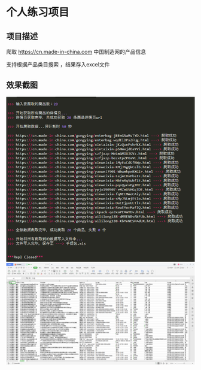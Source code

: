 # 个人练习项目  

## 项目描述
爬取 https://cn.made-in-china.com 中国制造网的产品信息  

支持根据产品类目搜索 ，结果存入excel文件

## 效果截图
![](https://github.com/PantsuDango/Procurement_Spider/blob/master/image/1.png)
![](https://github.com/PantsuDango/Procurement_Spider/blob/master/image/2.png)
